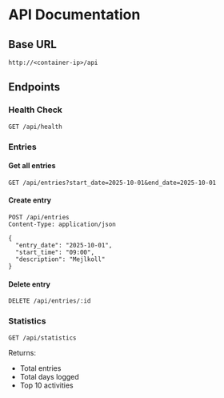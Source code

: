 # API Documentation

## Base URL

```
http://<container-ip>/api
```

## Endpoints

### Health Check

```
GET /api/health
```

### Entries

#### Get all entries
```
GET /api/entries?start_date=2025-10-01&end_date=2025-10-01
```

#### Create entry
```
POST /api/entries
Content-Type: application/json

{
  "entry_date": "2025-10-01",
  "start_time": "09:00",
  "description": "Mejlkoll"
}
```

#### Delete entry
```
DELETE /api/entries/:id
```

### Statistics

```
GET /api/statistics
```

Returns:
- Total entries
- Total days logged
- Top 10 activities
